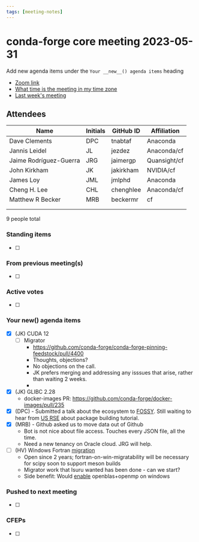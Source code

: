 ```yaml
---
tags: [meeting-notes]
---
```

# conda-forge core meeting 2023-05-31

Add new agenda items under the `Your __new__() agenda items` heading

- [Zoom link](https://zoom.us/j/9138593505?pwd=SWh3dE1IK05LV01Qa0FJZ1ZpMzJLZz09)
- [What time is the meeting in my time zone](https://dateful.com/convert/utc?t=5pm)
- [Last week's meeting](https://hackmd.io/#REPLACE_ME#)

## Attendees

| Name                    | Initials | GitHub ID        | Affiliation                 |
| ----------------------- | -------- | ---------------  | --------------------------- |
| Dave Clements           | DPC      | tnabtaf          | Anaconda                     |
| Jannis Leidel           | JL       | jezdez           | Anaconda/cf       |
| Jaime Rodríguez-Guerra  | JRG      | jaimergp         | Quansight/cf      |
| John Kirkham            | JK       | jakirkham        | NVIDIA/cf                   |
| James Loy               | JML      | jmlphd           |  Anaconda                   |
| Cheng H. Lee            | CHL      | chenghlee        | Anaconda/cf       |
| Matthew R Becker        | MRB      |  beckermr        | cf                           |
|                         |          |                  |                             |
|                         |          |                  |                             |


9 people total

### Standing items

- [ ]

### From previous meeting(s)

- [ ]

### Active votes

- [ ]

### Your __new__() agenda items

- [x] (JK) CUDA 12
    - [ ] Migrator
        - https://github.com/conda-forge/conda-forge-pinning-feedstock/pull/4400
        - Thoughts, objections?
        - No objections on the call.
        - JK prefers merging and addressing any isssues that arise, rather than waiting 2 weeks.
        - 
- [x] (JK) GLIBC 2.28
    - docker-images PR: https://github.com/conda-forge/docker-images/pull/235
- [x] (DPC) - Submitted a talk about the ecosystem to [FOSSY](https://2023.fossy.us/). Still waiting to hear from [US RSE](https://us-rse.org/usrse23/) about package building tutorial.
- [x] (MRB) - Github asked us to move data out of Github
    - Bot is not nice about file access.  Touches every JSON file, all the time.
    - Need a new tenancy on Oracle cloud.  JRG will help.
- [ ] (HV) Windows Fortran [migration](https://github.com/conda-forge/conda-forge-pinning-feedstock/pull/1359)
  - Open since 2 years; fortran-on-win-migratability will be necessary for scipy soon to support meson builds
  - Migrator work that Isuru wanted has been done - can we start?
  - Side benefit: Would [enable](https://github.com/conda-forge/openblas-feedstock/pull/115) openblas+openmp on windows

### Pushed to next meeting

- [ ]

### CFEPs

- [ ]
